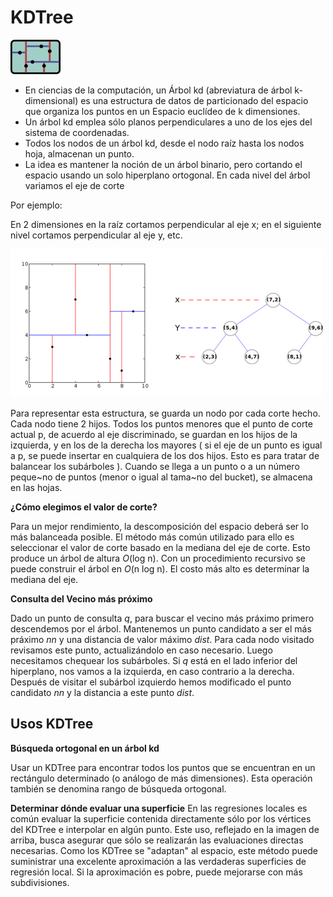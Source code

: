 **KDTree**
======

![IMAGE](https://github.com/iMawe/EstructuraDatos/blob/master/K-D%20Tree/Files/kdtree.png?raw=true)

- En ciencias de la computación, un Árbol kd (abreviatura de árbol k-dimensional) es una estructura de datos de particionado del espacio que organiza los puntos en un Espacio euclídeo de k dimensiones. 
- Un árbol kd emplea sólo planos perpendiculares a uno de los ejes del sistema de coordenadas.
- Todos los nodos de un árbol kd, desde el nodo raíz hasta los nodos hoja, almacenan un punto.
- La idea es mantener la noción de un árbol binario, pero cortando el espacio usando un solo hiperplano ortogonal. En cada nivel del árbol variamos el eje de corte

Por ejemplo:

En 2 dimensiones en la raíz cortamos perpendicular al eje x; en el siguiente nivel cortamos perpendicular al
eje y, etc.

![IMAGE](https://github.com/iMawe/EstructuraDatos/blob/master/K-D%20Tree/Files/kdtree2.png?raw=true)

Para representar esta estructura, se guarda un nodo por cada corte hecho. Cada nodo tiene 2
hijos. Todos los puntos menores que el punto de corte actual p, de acuerdo al eje discriminado,
se guardan en los hijos de la izquierda, y en los de la derecha los mayores ( si el eje de un punto
es igual a p, se puede insertar en cualquiera de los dos hijos. Esto es para tratar de balancear los
subárboles ). Cuando se llega a un punto o a un número peque~no de puntos (menor o igual al
tama~no del bucket), se almacena en las hojas.

**¿Cómo elegimos el valor de corte?** 

Para un mejor rendimiento, la descomposición del espacio
deberá ser lo más balanceada posible. El método más común utilizado para ello es seleccionar
el valor de corte basado en la mediana del eje de corte. Esto produce un árbol de altura *O*(log n).
Con un procedimiento recursivo se puede construir el árbol en *O*(n log n). El costo más alto es
determinar la mediana del eje.

**Consulta del Vecino más próximo**

Dado un punto de consulta *q*, para buscar el vecino
más práximo primero descendemos por el árbol. Mantenemos un punto candidato a ser el más
práximo *nn* y una distancia de valor máximo *dist*. Para cada nodo visitado revisamos este punto,
actualizándolo en caso necesario.
Luego necesitamos chequear los subárboles. Si *q* está en el lado inferior del hiperplano, nos
vamos a la izquierda, en caso contrario a la derecha. Después de visitar el subárbol izquierdo
hemos modificado el punto candidato *nn* y la distancia a este punto *dist*.

## **Usos KDTree**

**Búsqueda ortogonal en un árbol kd**

Usar un KDTree para encontrar todos los puntos que se encuentran en un rectángulo determinado (o análogo de más dimensiones). Esta operación también se denomina rango de búsqueda ortogonal.

**Determinar dónde evaluar una superficie**
En las regresiones locales es común evaluar la superficie contenida directamente sólo por los vértices del KDTree e interpolar en algún punto. Este uso, reflejado en la imagen de arriba, busca asegurar que sólo se realizarán las evaluaciones directas necesarias. Como los KDTree se "adaptan" al espacio, este método puede suministrar una excelente aproximación a las verdaderas superficies de regresión local. Si la aproximación es pobre, puede mejorarse con más subdivisiones.






















